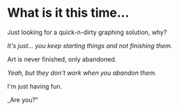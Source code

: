 # What is it this time...

Just looking for a quick-n-dirty graphing solution, why?

_It's just... you keep starting things and not finishing them._

Art is never finished, only abandoned.

_Yeah, but they don't work when you abandon them._

I'm just having fun.

_Are you?"
